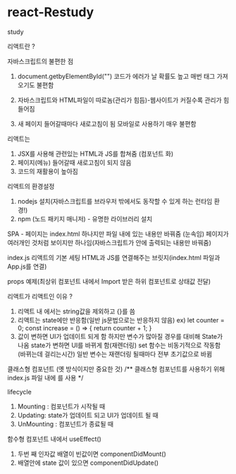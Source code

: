 # react-Restudy
study


리액트란 ?

자바스크립트의 불편한 점
1.  document.getbyElementById("")
코드가 에러가 날 확률도 높고 매번 태그 가져오기도 불편함

2. 자바스크립트와 HTML파일이 따로놈(관리가 힘듬)-웹사이트가 커질수록 관리가 힘들어짐

3. 새 페이지 들어갈때마다 새로고침이 됨
모바일로 사용하기 매우 불편함

리액트는 
1. JSX를 사용해 관련있는 HTML과 JS를 합쳐줌 (컴포넌트 화)
2.  페이지(메뉴) 들어갈때 새로고침이 되지 않음
3. 코드의 재활용이 높아짐


리액트의 환경설정
1. nodejs 설치(자바스크립트를 브라우저 밖에서도 동작할 수 있게 하는 런타임 환경!)
2. npm (노드 패키지 매니저) - 유명한 라이브러리 설치

SPA - 페이지는 index.html 하나지만 파일 내에 있는 내용만 바꿔줌 (눈속임)
페이지가 여러개인 것처럼 보이지만 하나임(자바스크립트가 안에 출력되는 내용만 바꿔줌)

index.js
리액트의 기본 세팅
HTML과 JS를 연결해주는 브릿지(index.html 파일과 App.js를 연결)

props 예제(최상위 컴포넌트 내에서 Import 받은 하위 컴포넌트로 상태값 전달)
      <Box name="리사" num={1} />
      <Box name="제니" num={2} />
      <Box name="지수" num={3} />

리액트가 리액트인 이유 ?
1. 리액트 내 에서는 string값을 제외하고 {}를 씀
2. 리액트는 state에만 반응함(일반 js문법으로는 반응하지 않음)
ex) let counter = 0;
    const increase = () => {
    return counter + 1;
  }
3. 값이 변하면 UI가 업데이트 되게 함
하지만 변수가 많아질 경우를 대비해 State가 나옴 
state가 변하면 UI를 바뀌게 함(재렌더링)
set 함수는 비동기적으로 작동함 (바뀌는데 걸리는시간)
일반 변수는 재랜더링 될때마다 전부 초기값으로 바뀜

클래스형 컴포넌트 (옛 방식이지만 중요한 것)
/** 클래스형 컴포넌트를 사용하기 위해 index.js 파일 내에 <AppClass/>를 사용 */

lifecycle 
1. Mounting : 컴포넌트가 시작될 때
2. Updating: state가 업데이트 되고 UI가 업데이트 될 때
3. UnMounting : 컴포넌트가 종료될 때

함수형 컴포넌트 내에서 useEffect() 
1. 두번 째 인자값 배열이 빈값이면 componentDidMount() 
2. 배열안에 state 값이 있으면 componentDidUpdate()
